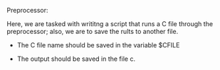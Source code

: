 Preprocessor:

Here, we are tasked with writitng a script that runs a C file through the preprocessor; also, we are to save the rults to another file.

* The C file name should be saved in the variable $CFILE

* The output should be saved in the file c.
